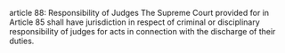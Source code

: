 article 88: Responsibility of Judges
The Supreme Court provided for in Article 85 shall have jurisdiction in respect of criminal or disciplinary responsibility of judges for acts in connection with the discharge of their duties.
<ul>
</ul>